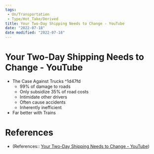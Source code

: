 ```yaml
---
tags:
 - On/Transportation
 - Type/Hot_Take/Derived 
title: Your Two-Day Shipping Needs to Change - YouTube
date: "2022-07-18"
date modified: "2022-07-18"
---
```


# Your Two-Day Shipping Needs to Change - YouTube
- The Case Against Trucks ^1d47fd
	- 99% of damage to roads
	- Only subsidize 35% of road costs
	- Intimidate other drivers
	- Often cause accidents
	- Inherently inefficient
- Far better with Trains
# References
- (References:: [Your Two-Day Shipping Needs to Change - YouTube](https://www.youtube.com/watch?v=_909DbOblvU&list=TLPQMTgwNzIwMjKNdtwGI4q9ZA&index=5))
